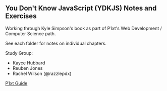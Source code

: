 You Don't Know JavaScript (YDKJS) Notes and Exercises
---

Working through Kyle Simpson's book as part of P1xt's Web Development / Computer Science path.

See each folder for notes on individual chapters.

Study Group:
- Kayce Hubbard
- Reuben Jones
- Rachel Wilson (@razzlepdx)

[P1xt Guide](https://forum.freecodecamp.com/t/computer-guide-web-development-with-computer-science-foundations-comprehensive-path/64516)



